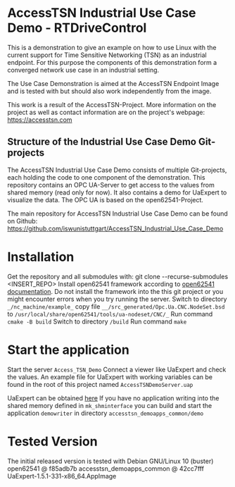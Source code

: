 # AccessTSN Industrial Use Case Demo - RTDriveControl
This is a demonstration to give an example on how to use Linux with the current support for Time Sensitive Networking (TSN) as an industrial endpoint. For this purpose the components of this demonstration form a converged network use case in an industrial setting. 

The Use Case Demonstration is aimed at the AccessTSN Endpoint Image and is tested with but should also work independently from the image.

This work is a result of the AccessTSN-Project. More information on the project as well as contact information are on the project's webpage: https://accesstsn.com

## Structure of the Industrial Use Case Demo Git-projects

The AccessTSN Industrial Use Case Demo consists of multiple Git-projects, each holding the code to one component of the demonstration. This repository contains an OPC UA-Server to get access to the values from shared memory (read only for now). It also contains a demo for UaExpert to visualize the data. The OPC UA is based on the open62541-Project.

The main repository for AccessTSN Industrial Use Case Demo can be found on Github: https://github.com/iswunistuttgart/AccessTSN_Industrial_Use_Case_Demo

# Installation
Get the repository and all submodules with:
git clone --recurse-submodules <INSERT_REPO>
Install open62541 framework according to [open62541 documentation](https://open62541.org/doc/open62541-current.pdf). Do not install the framework into the this git project or you might encounter errors when you try running the server.
Switch to directory `_/nc_machine/example_`
copy file `__/src_generated/Opc.Ua.CNC.NodeSet.bsd` to `/usr/local/share/open62541/tools/ua-nodeset/CNC/_`
Run command `cmake -B build`
Switch to directory `/build`
Run command `make`


# Start the application
Start the server `Access_TSN_Demo`
Connect a viewer like UaExpert and check the values.
An example file for UaExpert with working variables can be found in the root of this project named `AccessTSNDemoServer.uap`

UaExpert can be obtained [here](https://www.unified-automation.com/de/downloads/opc-ua-clients.html)
If you have no application writing into the shared memory defined in `mk_shminterface` you can build and start the application `demowriter` in directory `accesstsn_demoapps_common/demo`

# Tested Version
The initial released version is tested with
Debian GNU/Linux 10 (buster)
open62541 @ f85adb7b
accesstsn_demoapps_common @ 42cc7fff
UaExpert-1.5.1-331-x86_64.AppImage
